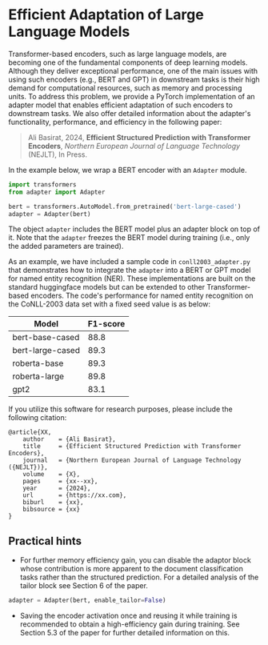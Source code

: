 # Efficient Adaptation of Large Language Models

Transformer-based encoders, such as large language models, are becoming one of the fundamental components of deep learning models. Although they deliver exceptional performance, one of the main issues with using such encoders (e.g., BERT and GPT) in downstream tasks is their high demand for computational resources, such as memory and processing units. To address this problem, we provide a PyTorch implementation of an adapter model that enables efficient adaptation of such encoders to downstream tasks. We also offer detailed information about the adapter's functionality, performance, and efficiency in the following paper:

> Ali Basirat, 2024, **Efficient Structured Prediction with Transformer Encoders**, *Northern European Journal of Language Technology* (NEJLT), In Press.


In the example below, we wrap a BERT encoder with an `Adapter` module.
```python
import transformers
from adapter import Adapter

bert = transformers.AutoModel.from_pretrained('bert-large-cased')
adapter = Adapter(bert)
```
The object `adapter` includes the BERT model plus an adapter block on top of it. Note that the `adapter` freezes the BERT model during training (i.e., only the added parameters are trained). 

As an example, we have included a sample code in `conll2003_adapter.py` that demonstrates how to integrate the `adapter` into a BERT or GPT model for named entity recognition (NER). These implementations are built on the standard huggingface models but can be extended to other Transformer-based encoders. The code's performance for named entity recognition on the CoNLL-2003 data set with a fixed seed value is as below: 

Model | F1-score 
--- | ---
bert-base-cased | 88.8 
bert-large-cased | 89.3 
roberta-base | 89.3
roberta-large | 89.8
gpt2 | 83.1 

If you utilize this software for research purposes, please include the following citation:

    @article{XX,
        author    = {Ali Basirat},
        title     = {Efficient Structured Prediction with Transformer Encoders},
        journal   = {Northern European Journal of Language Technology ({NEJLT})},
        volume    = {X},
        pages     = {xx--xx},
        year      = {2024},
        url       = {https://xx.com},
        biburl    = {xx},
        bibsource = {xx}
    }


## Practical hints

- For further memory efficiency gain, you can disable the adaptor block whose contribution is more apparent to the document classification tasks rather than the structured prediction. For a detailed analysis of the tailor block see Section 6 of the paper.
```python
adapter = Adapter(bert, enable_tailor=False)
```
- Saving the encoder activation once and reusing it while training is recommended to obtain a high-efficiency gain during training. See Section 5.3 of the paper for further detailed information on this. 
